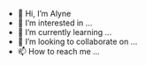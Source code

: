- 👋 Hi, I’m  Alyne
- 👀 I’m interested in ...
- 🌱 I’m currently learning ...
- 💞️ I’m looking to collaborate on ...
- 📫 How to reach me ...

<!---
alyenmelobest/alyenmelobest is a ✨ special ✨ repository because its `README.md` (this file) appears on your GitHub profile.
You can click the Preview link to take a look at your changes.
--->
